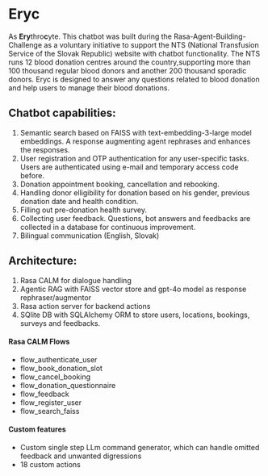 # Eryc
As **Ery**thro**c**yte. This chatbot was built during the Rasa-Agent-Building-Challenge as a voluntary initiative to support the NTS (National Transfusion Service of the Slovak Republic) website with chatbot functionality. The NTS runs 12 blood donation centres around the country,supporting more than 100 thousand regular blood donors and another 200 thousand sporadic donors. Eryc is designed to answer any questions related to blood donation and help users to manage their blood donations. 
## Chatbot capabilities:
1. Semantic search based on FAISS with text-embedding-3-large model embeddings. A response augmenting agent rephrases and enhances the responses.
2. User registration and OTP authentication for any user-specific tasks. Users are authenticated using e-mail and temporary access code before.
3. Donation appointment booking, cancellation and rebooking.
4. Handling donor elligibility for donation based on his gender, previous donation date and health condition.
5. Filling out pre-donation health survey.
6. Collecting user feedback. Questions, bot answers and feedbacks are collected in a database for continuous improvement.
7. Bilingual communication (English, Slovak)
## Architecture:
1. Rasa CALM for dialogue handling
2. Agentic RAG with FAISS vector store and gpt-4o model as response rephraser/augmentor
3. Rasa action server for backend actions
4. SQlite DB with SQLAlchemy ORM to store users, locations, bookings, surveys and feedbacks. 
#### Rasa CALM Flows
* flow\_authenticate\_user
* flow\_book_donation\_slot
* flow\_cancel\_booking
* flow\_donation\_questionnaire
* flow\_feedback
* flow\_register\_user
* flow\_search\_faiss
#### Custom features
* Custom single step LLm command generator, which can handle omitted feedback and unwanted digressions 
* 18 custom actions

